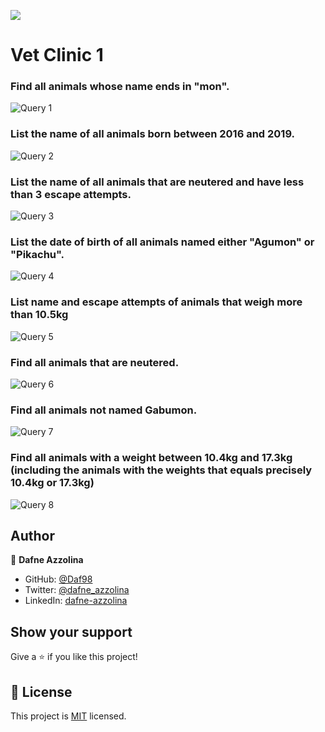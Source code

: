 ![](https://img.shields.io/badge/Microverse-blueviolet)

# Vet Clinic 1
### Find all animals whose name ends in "mon".
![Query 1](https://user-images.githubusercontent.com/82343891/183506807-334b4c8a-f0ba-400d-a3d3-7da56197ecd4.png)
### List the name of all animals born between 2016 and 2019.
![Query 2](https://user-images.githubusercontent.com/82343891/183506979-1476cc70-8b6f-463a-9257-cc6d3247e8e2.png)
### List the name of all animals that are neutered and have less than 3 escape attempts.
![Query 3](https://user-images.githubusercontent.com/82343891/183507999-2d35e951-c8fc-47a5-82a6-43b2461abcc7.png)
### List the date of birth of all animals named either "Agumon" or "Pikachu".
![Query 4](https://user-images.githubusercontent.com/82343891/183507380-ead1dc0d-44c0-436b-91a8-1cfc5b7cedc0.png)
### List name and escape attempts of animals that weigh more than 10.5kg
![Query 5](https://user-images.githubusercontent.com/82343891/183511877-ae467cf4-f78b-4303-a012-447072cca248.png)
### Find all animals that are neutered.
![Query 6](https://user-images.githubusercontent.com/82343891/183512085-915a5228-bebb-4086-9fdd-b4936530cf45.png)
### Find all animals not named Gabumon.
![Query 7](https://user-images.githubusercontent.com/82343891/183509902-39cbaa15-6021-4fdf-9f5e-fbc69352d3c8.png)
### Find all animals with a weight between 10.4kg and 17.3kg (including the animals with the weights that equals precisely 10.4kg or 17.3kg)
![Query 8](https://user-images.githubusercontent.com/82343891/183509481-6a4345a5-facf-4626-b901-5a3682b01ae4.png)

## Author

👤 **Dafne Azzolina**

- GitHub: [@Daf98](https://github.com/Daf98)
- Twitter: [@dafne_azzolina](https://twitter.com/dafne_azzolina)
- LinkedIn: [dafne-azzolina](https://www.linkedin.com/in/dafne-azzolina/)

## Show your support

Give a ⭐️ if you like this project!
## 📝 License

This project is [MIT](./MIT.md) licensed.

